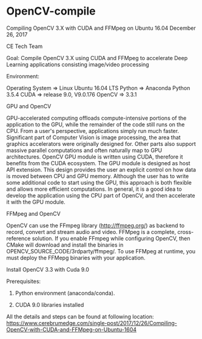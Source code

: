 # OpenCV-compile
Compiling OpenCV 3.X with CUDA and FFMpeg on Ubuntu 16.04
December 26, 2017


CE Tech Team

Goal: Compile OpenCV 3.X using CUDA and FFMpeg to accelerate Deep Learning applications consisting image/video processing

 

Environment:

Operating System => Linux Ubuntu 16.04 LTS
Python => Anaconda Python 3.5.4
CUDA =>  release 9.0, V9.0.176
OpenCV => 3.3.1

 

GPU and OpenCV

GPU-accelerated computing offloads compute-intensive portions of the application to the GPU, while the remainder of the code still runs on the CPU. From a user's perspective, applications simply run much faster.
Significant part of Computer Vision is image processing, the area that graphics accelerators were originally designed for. Other parts also support massive parallel computations and often naturally map to GPU architectures. 
OpenCV GPU module is written using CUDA, therefore it benefits from the CUDA ecosystem.
The GPU module is designed as host API extension. This design provides the user an explicit control on how data is moved between CPU and GPU memory. Although the user has to write some additional code to start using the GPU, this approach is both flexible and allows more efficient computations. In general, it is a good idea to develop the application using the CPU part of OpenCV, and then accelerate it with the GPU module.

FFMpeg and OpenCV

OpenCV can use the FFmpeg library (http://ffmpeg.org/) as backend to record, convert and stream audio and video. FFMpeg is a complete, cross-reference solution. If you enable FFmpeg while configuring OpenCV, then CMake will download and install the binaries in OPENCV_SOURCE_CODE/3rdparty/ffmpeg/. To use FFMpeg at runtime, you must deploy the FFMepg binaries with your application.

 
Install OpenCV 3.3 with Cuda 9.0
 
Prerequisites:
 

1. Python environment (anaconda/conda).

2. CUDA 9.0 libraries installed

 

All the details and steps can be found at following location:
https://www.cerebrumedge.com/single-post/2017/12/26/Compiling-OpenCV-with-CUDA-and-FFMpeg-on-Ubuntu-1604
